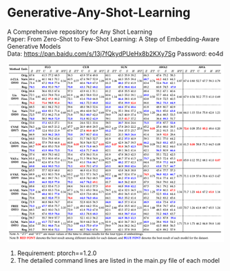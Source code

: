 # Generative-Any-Shot-Learning
A Comprehensive repository for Any Shot Learning   
Paper: From Zero-Shot to Few-Shot Learning: A Step of Embedding-Aware Generative Models    
Data: https://pan.baidu.com/s/13j7fQkydPUeHx8b2KXy7Sg Password: eo4d    

![The Performance for ZSL and GZSL](https://github.com/LiangjunFeng/Generative-Any-Shot-Learning/blob/main/images/performance.png)


1. Requirement: ptorch==1.2.0
2. The detailed command lines are listed in the main.py file of each model  
